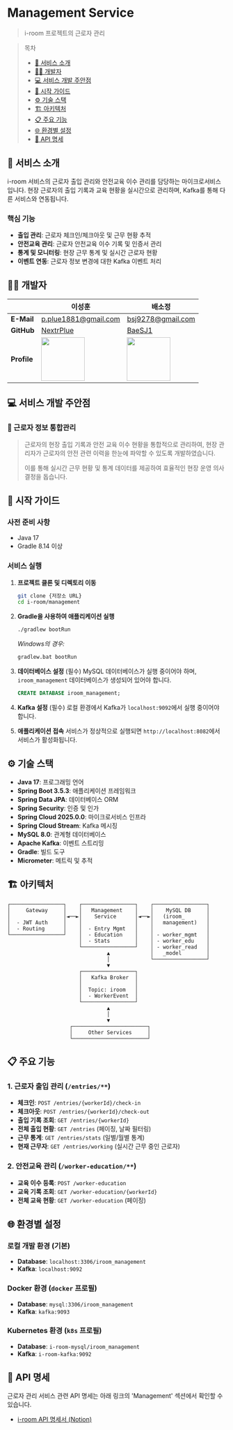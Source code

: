 # Management Service

> i-room 프로젝트의 근로자 관리

> 목차
> - [📄 서비스 소개](#서비스-소개)
> - [🧑‍💻 개발자](#개발자)
> - [💻 서비스 개발 주안점](#서비스-개발-주안점)
> - [🚀 시작 가이드](#시작-가이드)
> - [⚙️ 기술 스택](#기술-스택)
> - [🏗️ 아키텍처](#아키텍처)
> - [📋 주요 기능](#주요-기능)
> - [🌐 환경별 설정](#환경별-설정)
> - [📡 API 명세](#api-명세)

<a id="서비스-소개"></a>

## 📄 서비스 소개

i-room 서비스의 근로자 출입 관리와 안전교육 이수 관리를 담당하는 마이크로서비스입니다. 현장 근로자의 출입 기록과 교육 현황을 실시간으로 관리하며, Kafka를 통해 다른 서비스와 연동됩니다.

### 핵심 기능

- **출입 관리**: 근로자 체크인/체크아웃 및 근무 현황 추적
- **안전교육 관리**: 근로자 안전교육 이수 기록 및 인증서 관리
- **통계 및 모니터링**: 현장 근무 통계 및 실시간 근로자 현황
- **이벤트 연동**: 근로자 정보 변경에 대한 Kafka 이벤트 처리

<a id="개발자"></a>

## 🧑‍💻 개발자

|             | 이성훈                                                      | 배소정                                                   |
|-------------|----------------------------------------------------------|-------------------------------------------------------|
| **E-Mail**  | p.plue1881@gmail.com                                     | bsj9278@gmail.com                                     |
| **GitHub**  | [NextrPlue](https://github.com/NextrPlue)                | [BaeSJ1](https://github.com/BaeSJ1)                   |
| **Profile** | <img src="https://github.com/NextrPlue.png" width=100px> | <img src="https://github.com/BaeSJ1.png" width=100px> |

<a id="서비스-개발-주안점"></a>

## 💻 서비스 개발 주안점

### 📌 근로자 정보 통합관리

> 근로자의 현장 출입 기록과 안전 교육 이수 현황을 통합적으로 관리하여, 현장 관리자가 근로자의 안전 관련 이력을 한눈에 파악할 수 있도록 개발하였습니다.
>
> 이를 통해 실시간 근무 현황 및 통계 데이터를 제공하여 효율적인 현장 운영 의사결정을 돕습니다.

<a id="시작-가이드"></a>

## 🚀 시작 가이드

### 사전 준비 사항

- Java 17
- Gradle 8.14 이상

### 서비스 실행

1. **프로젝트 클론 및 디렉토리 이동**
   ```bash
   git clone {저장소 URL}
   cd i-room/management
   ```

2. **Gradle을 사용하여 애플리케이션 실행**
   ```bash
   ./gradlew bootRun
   ```
   *Windows의 경우:*
   ```bash
   gradlew.bat bootRun
   ```

3. **데이터베이스 설정** (필수)
   MySQL 데이터베이스가 실행 중이어야 하며, `iroom_management` 데이터베이스가 생성되어 있어야 합니다.
   ```sql
   CREATE DATABASE iroom_management;
   ```

4. **Kafka 설정** (필수)
   로컬 환경에서 Kafka가 `localhost:9092`에서 실행 중이어야 합니다.

5. **애플리케이션 접속**
   서비스가 정상적으로 실행되면 `http://localhost:8082`에서 서비스가 활성화됩니다.

<a id="기술-스택"></a>

## ⚙️ 기술 스택

- **Java 17**: 프로그래밍 언어
- **Spring Boot 3.5.3**: 애플리케이션 프레임워크
- **Spring Data JPA**: 데이터베이스 ORM
- **Spring Security**: 인증 및 인가
- **Spring Cloud 2025.0.0**: 마이크로서비스 인프라
- **Spring Cloud Stream**: Kafka 메시징
- **MySQL 8.0**: 관계형 데이터베이스
- **Apache Kafka**: 이벤트 스트리밍
- **Gradle**: 빌드 도구
- **Micrometer**: 메트릭 및 추적

<a id="아키텍처"></a>

## 🏗️ 아키텍처

```
┌─────────────────┐    ┌─────────────────┐    ┌─────────────────┐
│     Gateway     │    │   Management    │    │    MySQL DB     │
│                 │◄──►│    Service      │◄──►│   (iroom_       │
│  - JWT Auth     │    │                 │    │   management)   │
│  - Routing      │    │  - Entry Mgmt   │    │                 │
└─────────────────┘    │  - Education    │    │ - worker_mgmt   │
                       │  - Stats        │    │ - worker_edu    │
                       └─────────────────┘    │ - worker_read   │
                                ▲             │   _model        │
                                │             └─────────────────┘
                                ▼
                       ┌─────────────────┐
                       │   Kafka Broker  │
                       │                 │
                       │  Topic: iroom   │
                       │  - WorkerEvent  │
                       └─────────────────┘
                                ▲
                                │
                                ▼
                    ┌────────────────────────┐
                    │     Other Services     │
                    └────────────────────────┘
```

<a id="주요-기능"></a>

## 📋 주요 기능

### 1. 근로자 출입 관리 (`/entries/**`)

- **체크인**: `POST /entries/{workerId}/check-in`
- **체크아웃**: `POST /entries/{workerId}/check-out`
- **출입 기록 조회**: `GET /entries/{workerId}`
- **전체 출입 현황**: `GET /entries` (페이징, 날짜 필터링)
- **근무 통계**: `GET /entries/stats` (일별/월별 통계)
- **현재 근무자**: `GET /entries/working` (실시간 근무 중인 근로자)

### 2. 안전교육 관리 (`/worker-education/**`)

- **교육 이수 등록**: `POST /worker-education`
- **교육 기록 조회**: `GET /worker-education/{workerId}`
- **전체 교육 현황**: `GET /worker-education` (페이징)

<a id="환경별-설정"></a>

## 🌐 환경별 설정

### 로컬 개발 환경 (기본)

- **Database**: `localhost:3306/iroom_management`
- **Kafka**: `localhost:9092`

### Docker 환경 (`docker` 프로필)

- **Database**: `mysql:3306/iroom_management`
- **Kafka**: `kafka:9093`

### Kubernetes 환경 (`k8s` 프로필)

- **Database**: `i-room-mysql/iroom_management`
- **Kafka**: `i-room-kafka:9092`

<a id="api-명세"></a>

## 📡 API 명세

근로자 관리 서비스 관련 API 명세는 아래 링크의 'Management' 섹션에서 확인할 수 있습니다.

- [i-room API 명세서 (Notion)](https://disco-mitten-e75.notion.site/API-238f6cd45c7380209227f1f66bddebdd?pvs=73)
